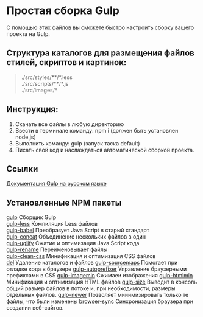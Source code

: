 # Простая сборка Gulp

С помощью этих файлов вы сможете быстро настроить сборку вашего проекта на Gulp.

## Структура каталогов для размещения файлов стилей, скриптов и картинок:

> ./src/styles/\*\*/\*.less  
> ./src/scripts/\*\*/\*.js  
> ./src/images/\*

## Инструкция:

1. Скачать все файлы в любую директорию
2. Ввести в терминале команду: npm i (должен быть установлен node.js)
3. Выполнить команду: gulp (запуск таска default)
4. Писать свой код и наслаждаться автоматической сборкой проекта.

## Ссылки

[Документация Gulp на русском языке](https://webdesign-master.ru/blog/docs/gulp-documentation.html)

## Установленные NPM пакеты

[gulp](https://www.npmjs.com/package/gulp) Сборщик Gulp  
[gulp-less](https://www.npmjs.com/package/gulp-less) Компиляция Less файлов  
[gulp-babel](https://www.npmjs.com/package/gulp-babel) Преобразует Java Script в старый стандарт  
[gulp-concat](https://www.npmjs.com/package/gulp-concat) Объединение нескольких файлов в один  
[gulp-uglify](https://www.npmjs.com/package/gulp-uglify) Сжатие и оптимизация Java Script кода  
[gulp-rename](https://www.npmjs.com/package/gulp-rename) Переименовывает файлы  
[gulp-clean-css](https://www.npmjs.com/package/gulp-clean-css) Минификация и оптимизация CSS файлов  
[del](https://www.npmjs.com/package/del) Удаление каталогов и файлов
[gulp-sourcemaps](https://www.npmjs.com/package/gulp-sourcemaps) Помогает при отладке кода в браузере
[gulp-autoprefixer](https://www.npmjs.com/package/gulp-autoprefixer) Управление браузерными префиксами в CSS
[gulp-imagemin](https://www.npmjs.com/package/gulp-imagemin) Сжимаеи изображения
[gulp-htmlmin](https://www.npmjs.com/package/gulp-htmlmin) Минификация и оптимизация HTML файлов
[gulp-size](https://www.npmjs.com/package/gulp-size) Выводит в консоль общий размер файлов в потоке и, при необходимости, размеры отдельных файлов.
[gulp-newer](https://www.npmjs.com/package/gulp-newer) Позволяет минимизировать только те файлы, что были изменены
[browser-sync](https://www.npmjs.com/package/browser-sync) Синхронизация браузера при создании веб-сайтов.
